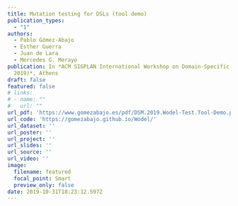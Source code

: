 ```yaml
---
title: Mutation testing for DSLs (tool demo)
publication_types:
  - "1"
authors:
  - Pablo Gómez-Abajo
  - Esther Guerra
  - Juan de Lara
  - Mercedes G. Merayo
publication: In *ACM SIGPLAN International Workshop on Domain-Specific Modeling (DSM
  2019)*, Athens
draft: false
featured: false
# links:
# - name: ""
#   url: ""
url_pdf: 'https://www.gomezabajo.es/pdf/DSM.2019.Wodel-Test.Tool-Demo.pdf'
url_code: 'https://gomezabajo.github.io/Wodel/'
url_dataset: ''
url_poster: ''
url_project: ''
url_slides: ''
url_source: ''
url_video: ''
image:
  filename: featured
  focal_point: Smart
  preview_only: false
date: 2019-10-31T18:23:12.597Z
---
```

